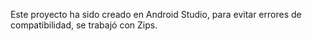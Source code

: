 Este proyecto ha sido creado en Android Studio, para evitar errores de compatibilidad, se trabajó con Zips.
